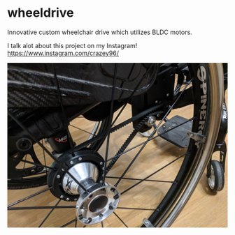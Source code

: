 # wheeldrive
Innovative custom wheelchair drive which utilizes BLDC motors.

I talk alot about this project on my Instagram!  
https://www.instagram.com/crazey96/

![](https://github.com/crazey96/wheeldrive/blob/master/images/overview.jpg)
